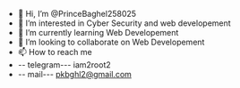 - 👋 Hi, I’m @PrinceBaghel258025
- 👀 I’m interested in Cyber Security and web developement
- 🌱 I’m currently learning Web Developement
- 💞️ I’m looking to collaborate on Web Developement
- 📫 How to reach me 
- -- telegram--- iam2root2
- -- mail---     pkbghl2@gmail.com
<!---
PrinceBaghel258025/PrinceBaghel258025 is a ✨ special ✨ repository because its `README.md` (this file) appears on your GitHub profile.
You can click the Preview link to take a look at your changes.
--->
